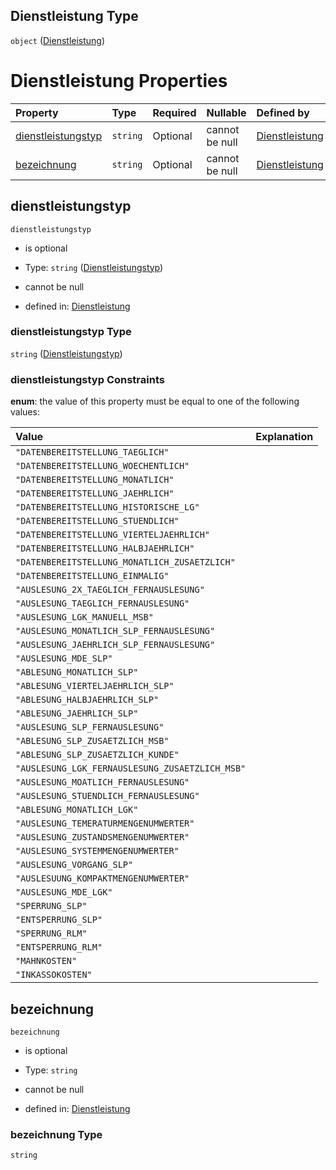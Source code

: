 ## Dienstleistung Type

`object` ([Dienstleistung](dienstleistung.md))

# Dienstleistung Properties

| Property                                  | Type     | Required | Nullable       | Defined by                                                                                                                                                                                      |
| :---------------------------------------- | :------- | :------- | :------------- | :---------------------------------------------------------------------------------------------------------------------------------------------------------------------------------------------- |
| [dienstleistungstyp](#dienstleistungstyp) | `string` | Optional | cannot be null | [Dienstleistung](dienstleistungstyp.md "https://raw.githubusercontent.com/conuti-gmbh/bo4e-schema/master/schemas/v1/enum/Dienstleistungstyp.schema.json#/properties/dienstleistungstyp")        |
| [bezeichnung](#bezeichnung)               | `string` | Optional | cannot be null | [Dienstleistung](dienstleistung-properties-bezeichnung.md "https://raw.githubusercontent.com/conuti-gmbh/bo4e-schema/master/schemas/v1/com/Dienstleistung.schema.json#/properties/bezeichnung") |

## dienstleistungstyp



`dienstleistungstyp`

*   is optional

*   Type: `string` ([Dienstleistungstyp](dienstleistungstyp.md))

*   cannot be null

*   defined in: [Dienstleistung](dienstleistungstyp.md "https://raw.githubusercontent.com/conuti-gmbh/bo4e-schema/master/schemas/v1/enum/Dienstleistungstyp.schema.json#/properties/dienstleistungstyp")

### dienstleistungstyp Type

`string` ([Dienstleistungstyp](dienstleistungstyp.md))

### dienstleistungstyp Constraints

**enum**: the value of this property must be equal to one of the following values:

| Value                                           | Explanation |
| :---------------------------------------------- | :---------- |
| `"DATENBEREITSTELLUNG_TAEGLICH"`                |             |
| `"DATENBEREITSTELLUNG_WOECHENTLICH"`            |             |
| `"DATENBEREITSTELLUNG_MONATLICH"`               |             |
| `"DATENBEREITSTELLUNG_JAEHRLICH"`               |             |
| `"DATENBEREITSTELLUNG_HISTORISCHE_LG"`          |             |
| `"DATENBEREITSTELLUNG_STUENDLICH"`              |             |
| `"DATENBEREITSTELLUNG_VIERTELJAEHRLICH"`        |             |
| `"DATENBEREITSTELLUNG_HALBJAEHRLICH"`           |             |
| `"DATENBEREITSTELLUNG_MONATLICH_ZUSAETZLICH"`   |             |
| `"DATENBEREITSTELLUNG_EINMALIG"`                |             |
| `"AUSLESUNG_2X_TAEGLICH_FERNAUSLESUNG"`         |             |
| `"AUSLESUNG_TAEGLICH_FERNAUSLESUNG"`            |             |
| `"AUSLESUNG_LGK_MANUELL_MSB"`                   |             |
| `"AUSLESUNG_MONATLICH_SLP_FERNAUSLESUNG"`       |             |
| `"AUSLESUNG_JAEHRLICH_SLP_FERNAUSLESUNG"`       |             |
| `"AUSLESUNG_MDE_SLP"`                           |             |
| `"ABLESUNG_MONATLICH_SLP"`                      |             |
| `"ABLESUNG_VIERTELJAEHRLICH_SLP"`               |             |
| `"ABLESUNG_HALBJAEHRLICH_SLP"`                  |             |
| `"ABLESUNG_JAEHRLICH_SLP"`                      |             |
| `"AUSLESUNG_SLP_FERNAUSLESUNG"`                 |             |
| `"ABLESUNG_SLP_ZUSAETZLICH_MSB"`                |             |
| `"ABLESUNG_SLP_ZUSAETZLICH_KUNDE"`              |             |
| `"AUSLESUNG_LGK_FERNAUSLESUNG_ZUSAETZLICH_MSB"` |             |
| `"AUSLESUNG_MOATLICH_FERNAUSLESUNG"`            |             |
| `"AUSLESUNG_STUENDLICH_FERNAUSLESUNG"`          |             |
| `"ABLESUNG_MONATLICH_LGK"`                      |             |
| `"AUSLESUNG_TEMERATURMENGENUMWERTER"`           |             |
| `"AUSLESUNG_ZUSTANDSMENGENUMWERTER"`            |             |
| `"AUSLESUNG_SYSTEMMENGENUMWERTER"`              |             |
| `"AUSLESUNG_VORGANG_SLP"`                       |             |
| `"AUSLESUUNG_KOMPAKTMENGENUMWERTER"`            |             |
| `"AUSLESUNG_MDE_LGK"`                           |             |
| `"SPERRUNG_SLP"`                                |             |
| `"ENTSPERRUNG_SLP"`                             |             |
| `"SPERRUNG_RLM"`                                |             |
| `"ENTSPERRUNG_RLM"`                             |             |
| `"MAHNKOSTEN"`                                  |             |
| `"INKASSOKOSTEN"`                               |             |

## bezeichnung



`bezeichnung`

*   is optional

*   Type: `string`

*   cannot be null

*   defined in: [Dienstleistung](dienstleistung-properties-bezeichnung.md "https://raw.githubusercontent.com/conuti-gmbh/bo4e-schema/master/schemas/v1/com/Dienstleistung.schema.json#/properties/bezeichnung")

### bezeichnung Type

`string`
